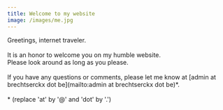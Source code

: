 ```yaml
---
title: Welcome to my website
image: /images/me.jpg
---
```


Greetings, internet traveler.  
<br>
It is an honor to welcome you on my humble website.  
Please look around as long as you please.  
<br>
If you have any questions or comments, please let me know at [admin at brechtserckx dot be](mailto:admin at brechtserckx dot be)\*.  
<br>
\* (replace 'at' by '@' and 'dot' by '.')
